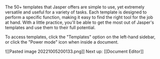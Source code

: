 The 50+ templates that Jasper offers are simple to use, yet extremely versatile and useful for a variety of tasks. Each template is designed to perform a specific function, making it easy to find the right tool for the job at hand. With a little practice, you'll be able to get the most out of Jasper's templates and use them to their full potential.

To access templates, click the "Templates" option on the left-hand sidebar, or click the "Power mode" icon when inside a document.

![[Pasted image 20221005200133.png]]
Next up: [[Document Editor]]
